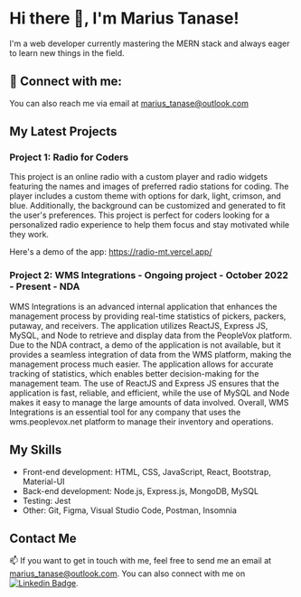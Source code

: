 # Hi there 👋, I'm Marius Tanase!

I'm a web developer currently mastering the MERN stack and always eager to learn new things in the field.

## 🔗 Connect with me:



You can also reach me via email at marius_tanase@outlook.com

## My Latest Projects

### Project 1: Radio for Coders

This project is an online radio with a custom player and radio widgets featuring the names and images of preferred radio stations for coding. The player includes a custom theme with options for dark, light, crimson, and blue. Additionally, the background can be customized and generated to fit the user's preferences. This project is perfect for coders looking for a personalized radio experience to help them focus and stay motivated while they work.

Here's a demo of the app: https://radio-mt.vercel.app/

### Project 2: WMS Integrations - Ongoing project - October 2022 - Present - NDA
WMS Integrations is an advanced internal application that enhances the management process by providing real-time statistics of pickers, packers, putaway, and receivers. The application utilizes ReactJS, Express JS, MySQL, and Node to retrieve and display data from the PeopleVox platform. Due to the NDA contract, a demo of the application is not available, but it provides a seamless integration of data from the WMS platform, making the management process much easier. The application allows for accurate tracking of statistics, which enables better decision-making for the management team. The use of ReactJS and Express JS ensures that the application is fast, reliable, and efficient, while the use of MySQL and Node makes it easy to manage the large amounts of data involved. Overall, WMS Integrations is an essential tool for any company that uses the wms.peoplevox.net platform to manage their inventory and operations.

## My Skills

- Front-end development: HTML, CSS, JavaScript, React, Bootstrap, Material-UI
- Back-end development: Node.js, Express.js, MongoDB, MySQL
- Testing: Jest
- Other: Git, Figma, Visual Studio Code, Postman, Insomnia

## Contact Me

📫 If you want to get in touch with me, feel free to send me an email at marius_tanase@outlook.com. You can also connect with me on [![Linkedin Badge](https://img.shields.io/badge/-Marius_Tanase-blue?style=flat-square&logo=Linkedin&logoColor=white&link=https://www.linkedin.com/in/marius-tanase/)](https://www.linkedin.com/in/marius-tanase/).

